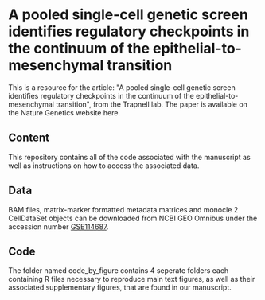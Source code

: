# A pooled single-cell genetic screen identifies regulatory checkpoints in the continuum of the epithelial-to-mesenchymal transition

This is a resource for the article: "A pooled single-cell genetic screen identifies regulatory checkpoints in the continuum of the epithelial-to-mesenchymal transition", from the Trapnell lab. The paper is available on the Nature Genetics website here.

## Content
This repository contains all of the code associated with the manuscript as well as instructions on how to access the associated data.

## Data
BAM files, matrix-marker formatted metadata matrices and monocle 2 CellDataSet objects can be downloaded from NCBI GEO Omnibus under the accession number [GSE114687](https://www.ncbi.nlm.nih.gov/geo/query/acc.cgi?acc=GSE114687). 

## Code
The folder named code_by_figure contains 4 seperate folders each containing R files necessary to reproduce main text figures, as well as their associated supplementary figures, that are found in our manuscript.   
